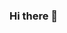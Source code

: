 ### Hi there 👋

<!--
### I'm Azad Rasul.

[![GitHub Badge](https://img.shields.io/github/followers/giswqs?style=social)](https://github.com/Azad77?tab=followers)
[![Twitter Badge](https://img.shields.io/twitter/follow/giswqs?style=social)](https://twitter.com/Azad77Rasul)
[![Google Scholar Badge](https://img.shields.io/badge/Google-Scholar-lightgrey)](https://scholar.google.com/citations?user=E6b98RcAAAAJ&hl=en&authuser=1)
[![Soran University Badge](https://en.wikipedia.org/wiki/File:Soran_University.jpg)](https://sites.google.com/a/soran.edu.iq/azad-usman-rasul/)
[![YouTube Badge](https://img.shields.io/badge/My-YouTube-red)](https://www.youtube.com/channel/UCpbWlHEqBSnJb6i4UemXQpA/featured)
[![LinkedIn Badge](https://img.shields.io/badge/My-LinkedIn-blue)](https://www.linkedin.com/in/azad-rasul-1860abb1/)
[![CV Badge](https://img.shields.io/badge/My-CV-critical)](https://azad77.github.io/AzadRasul/Resume.html)
[![Donate Badge](https://img.shields.io/badge/Donate-Buy%20me%20a%20coffee-yellowgreen.svg)](https://www.buymeacoffee.com/AzadRasul)

I am an Assistant Professor of **Remote Sensing** in the Department of Geography at the [Soran University](https://www.soran.edu.iq/). My research interests are remote sensing, Geographic Information Science (GIS), climate and environmental change. More specifically, I am interested in applying R and Python Programming, geospatial big data, and cloud computing (e.g., [Google Earth Engine](https://earthengine.google.com/)) to study climate, environmental and Land use land cover change. I am a strong advocate of open science. More information about my research and teaching can be found on my [personal website](https://azad77.github.io/AzadRasul/) and [my blog](https://smartrs.hashnode.dev/).

---
<details>
  <summary>:zap: GitHub Stats</summary>

  <img align="left" alt="codeSTACKr's GitHub Stats" src="https://github-readme-stats.codestackr.vercel.app/api?username=Azad77&show_icons=true&hide_border=true" />

</details>
-->
